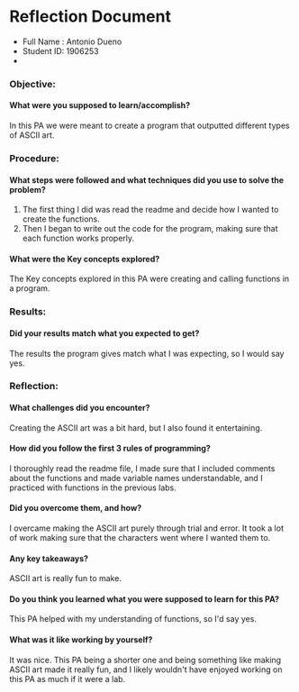 # Reflection Document

* Full Name :  Antonio Dueno
* Student ID:  1906253
* 
### Objective:
#### What were you supposed to learn/accomplish?
In this PA we were meant to create a program that outputted different types of ASCII art.
### Procedure:
#### What steps were followed and what techniques did you use to solve the problem?
1. The first thing I did was read the readme and decide how I wanted to create the functions.
2. Then I began to write out the code for the program, making sure that each function works properly.

#### What were the Key concepts explored?
The Key concepts explored in this PA were creating and calling functions in a program.

### Results:
#### Did your results match what you expected to get?
The results the program gives match what I was expecting, so I would say yes.

### Reflection:
#### What challenges did you encounter?
Creating the ASCII art was a bit hard, but I also found it entertaining.

#### How did you follow the first 3 rules of programming?
I thoroughly read the readme file, I made sure that I included comments about the functions and made 
variable names understandable, and I practiced with functions in the previous labs.

#### Did you overcome them, and how?
I overcame making the ASCII art purely through trial and error. It took a lot of work making sure that the 
characters went where I wanted them to.

#### Any key takeaways?
ASCII art is really fun to make.

#### Do you think you learned what you were supposed to learn for this PA?
This PA helped with my understanding of functions, so I'd say yes.

#### What was it like working by yourself?
It was nice. This PA being a shorter one and being something like making ASCII art made it really fun, and I likely
wouldn't have enjoyed working on this PA as much if it were a lab.





